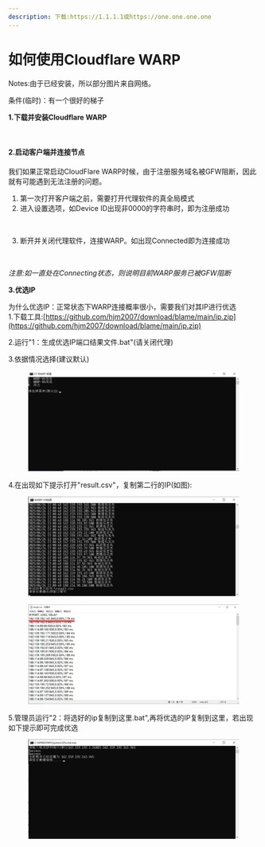 ```yaml
---
description: 下载:https://1.1.1.1或https://one.one.one.one
---
```


# 如何使用Cloudflare WARP

Notes:由于已经安装，所以部分图片来自网络。

条件(临时)：有一个很好的梯子

**1.下载并安装Cloudflare WARP**

<figure><img src="https://cdn.jsdelivr.net/gh/Misaka-blog/imgs@main/20230208121804.png" alt=""><figcaption></figcaption></figure>

#### 2.启动客户端并连接节点 <a href="#qi-dong-ke-hu-duan-bing-lian-jie-jie-dian" id="qi-dong-ke-hu-duan-bing-lian-jie-jie-dian"></a>

我们如果正常启动CloudFlare WARP时候，由于注册服务域名被GFW阻断，因此就有可能遇到无法注册的问题。

1. 第一次打开客户端之前，需要打开代理软件的真全局模式
2. 进入设置选项，如Device ID出现非0000的字符串时，即为注册成功

<figure><img src="https://cdn.jsdelivr.net/gh/Misaka-blog/imgs@main/20230208121824.png" alt=""><figcaption></figcaption></figure>

3. 断开并关闭代理软件，连接WARP。如出现Connected即为连接成功

<figure><img src="https://cdn.jsdelivr.net/gh/Misaka-blog/imgs@main/20230208121841.png" alt=""><figcaption></figcaption></figure>

_注意:如一直处在Connecting状态，则说明目前WARP服务已被GFW阻断_

**3.优选IP**

为什么优选IP：正常状态下WARP连接概率很小，需要我们对其IP进行优选\
1.下载工具:[https://github.com/hjm2007/download/blame/main/ip.zip](https://github.com/hjm2007/download/blame/main/ip.zip)

2.运行"1：生成优选IP端口结果文件.bat"(请关闭代理)

3.依据情况选择(建议默认)

<figure><img src="../.gitbook/assets/屏幕截图 2023-06-24 170704.png" alt=""><figcaption></figcaption></figure>

4.在出现如下提示打开"result.csv"，复制第二行的IP(如图):

<figure><img src="../.gitbook/assets/屏幕截图 2023-06-24 170923.png" alt=""><figcaption></figcaption></figure>

<figure><img src="../.gitbook/assets/屏幕截图 2023-06-24 171014.png" alt=""><figcaption></figcaption></figure>

5.管理员运行"2：将选好的ip复制到这里.bat",再将优选的IP复制到这里，若出现如下提示即可完成优选

<figure><img src="../.gitbook/assets/屏幕截图 2023-06-24 171041.png" alt=""><figcaption></figcaption></figure>
